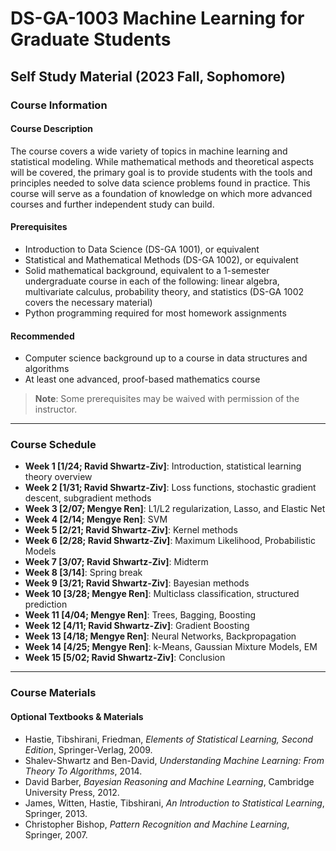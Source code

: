 # DS-GA-1003 Machine Learning for Graduate Students

## Self Study Material (2023 Fall, Sophomore)

### Course Information

#### Course Description

The course covers a wide variety of topics in machine learning and statistical modeling. While mathematical methods and theoretical aspects will be covered, the primary goal is to provide students with the tools and principles needed to solve data science problems found in practice. This course will serve as a foundation of knowledge on which more advanced courses and further independent study can build.

#### Prerequisites

- Introduction to Data Science (DS-GA 1001), or equivalent
- Statistical and Mathematical Methods (DS-GA 1002), or equivalent
- Solid mathematical background, equivalent to a 1-semester undergraduate course in each of the following: linear algebra, multivariate calculus, probability theory, and statistics (DS-GA 1002 covers the necessary material)
- Python programming required for most homework assignments

#### Recommended

- Computer science background up to a course in data structures and algorithms
- At least one advanced, proof-based mathematics course

> **Note**: Some prerequisites may be waived with permission of the instructor.

---

### Course Schedule

- **Week 1 [1/24; Ravid Shwartz-Ziv]**: Introduction, statistical learning theory overview
- **Week 2 [1/31; Ravid Shwartz-Ziv]**: Loss functions, stochastic gradient descent, subgradient methods
- **Week 3 [2/07; Mengye Ren]**: L1/L2 regularization, Lasso, and Elastic Net
- **Week 4 [2/14; Mengye Ren]**: SVM
- **Week 5 [2/21; Ravid Shwartz-Ziv]**: Kernel methods
- **Week 6 [2/28; Ravid Shwartz-Ziv]**: Maximum Likelihood, Probabilistic Models
- **Week 7 [3/07; Ravid Shwartz-Ziv]**: Midterm
- **Week 8 [3/14]**: Spring break
- **Week 9 [3/21; Ravid Shwartz-Ziv]**: Bayesian methods
- **Week 10 [3/28; Mengye Ren]**: Multiclass classification, structured prediction
- **Week 11 [4/04; Mengye Ren]**: Trees, Bagging, Boosting
- **Week 12 [4/11; Ravid Shwartz-Ziv]**: Gradient Boosting
- **Week 13 [4/18; Mengye Ren]**: Neural Networks, Backpropagation
- **Week 14 [4/25; Mengye Ren]**: k-Means, Gaussian Mixture Models, EM
- **Week 15 [5/02; Ravid Shwartz-Ziv]**: Conclusion

---

### Course Materials

#### Optional Textbooks & Materials

- Hastie, Tibshirani, Friedman, *Elements of Statistical Learning, Second Edition*, Springer-Verlag, 2009.
- Shalev-Shwartz and Ben-David, *Understanding Machine Learning: From Theory To Algorithms*, 2014.
- David Barber, *Bayesian Reasoning and Machine Learning*, Cambridge University Press, 2012.
- James, Witten, Hastie, Tibshirani, *An Introduction to Statistical Learning*, Springer, 2013.
- Christopher Bishop, *Pattern Recognition and Machine Learning*, Springer, 2007.
